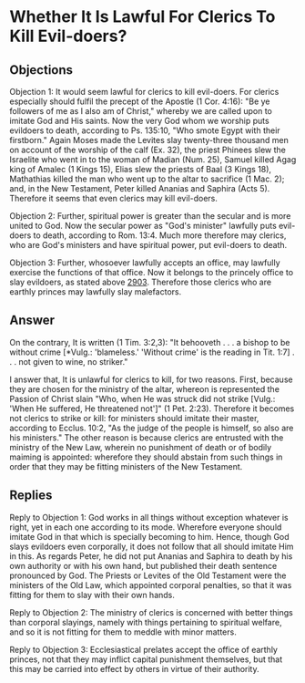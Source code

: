 # Whether It Is Lawful For Clerics To Kill Evil-doers?

## Objections

Objection 1: It would seem lawful for clerics to kill evil-doers. For clerics especially should fulfil the precept of the Apostle (1 Cor. 4:16): "Be ye followers of me as I also am of Christ," whereby we are called upon to imitate God and His saints. Now the very God whom we worship puts evildoers to death, according to Ps. 135:10, "Who smote Egypt with their firstborn." Again Moses made the Levites slay twenty-three thousand men on account of the worship of the calf (Ex. 32), the priest Phinees slew the Israelite who went in to the woman of Madian (Num. 25), Samuel killed Agag king of Amalec (1 Kings 15), Elias slew the priests of Baal (3 Kings 18), Mathathias killed the man who went up to the altar to sacrifice (1 Mac. 2); and, in the New Testament, Peter killed Ananias and Saphira (Acts 5). Therefore it seems that even clerics may kill evil-doers.

Objection 2: Further, spiritual power is greater than the secular and is more united to God. Now the secular power as "God's minister" lawfully puts evil-doers to death, according to Rom. 13:4. Much more therefore may clerics, who are God's ministers and have spiritual power, put evil-doers to death.

Objection 3: Further, whosoever lawfully accepts an office, may lawfully exercise the functions of that office. Now it belongs to the princely office to slay evildoers, as stated above [2903](A[3]). Therefore those clerics who are earthly princes may lawfully slay malefactors.

## Answer

On the contrary, It is written (1 Tim. 3:2,3): "It behooveth . . . a bishop to be without crime [*Vulg.: 'blameless.' 'Without crime' is the reading in Tit. 1:7] . . . not given to wine, no striker."

I answer that, It is unlawful for clerics to kill, for two reasons. First, because they are chosen for the ministry of the altar, whereon is represented the Passion of Christ slain "Who, when He was struck did not strike [Vulg.: 'When He suffered, He threatened not']" (1 Pet. 2:23). Therefore it becomes not clerics to strike or kill: for ministers should imitate their master, according to Ecclus. 10:2, "As the judge of the people is himself, so also are his ministers." The other reason is because clerics are entrusted with the ministry of the New Law, wherein no punishment of death or of bodily maiming is appointed: wherefore they should abstain from such things in order that they may be fitting ministers of the New Testament.

## Replies

Reply to Objection 1: God works in all things without exception whatever is right, yet in each one according to its mode. Wherefore everyone should imitate God in that which is specially becoming to him. Hence, though God slays evildoers even corporally, it does not follow that all should imitate Him in this. As regards Peter, he did not put Ananias and Saphira to death by his own authority or with his own hand, but published their death sentence pronounced by God. The Priests or Levites of the Old Testament were the ministers of the Old Law, which appointed corporal penalties, so that it was fitting for them to slay with their own hands.

Reply to Objection 2: The ministry of clerics is concerned with better things than corporal slayings, namely with things pertaining to spiritual welfare, and so it is not fitting for them to meddle with minor matters.

Reply to Objection 3: Ecclesiastical prelates accept the office of earthly princes, not that they may inflict capital punishment themselves, but that this may be carried into effect by others in virtue of their authority.